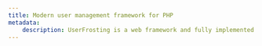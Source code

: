```yaml
---
title: Modern user management framework for PHP
metadata:
    description: UserFrosting is a web framework and fully implemented PHP user management application.  Using our fully extendable Sprinkle system, you'll be able to rapidly implement the custom features that your application requires.
---
```

